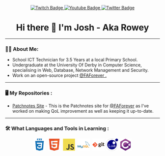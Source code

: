 <div id="badges" align="center">
    <a href="https://www.twitch.tv/mrrowey">
      <img src="https://img.shields.io/badge/Twitch-purple?style=for-the-badge&logo=twitch&logoColor=white" alt="Twitch Badge"/>
    </a>
    <a href="https://www.youtube.com/channel/UCXIoQ_KILaTNW9mb7toC6Mg">
      <img src="https://img.shields.io/badge/YouTube-red?style=for-the-badge&logo=youtube&logoColor=white" alt="Youtube Badge"/>
    </a>
    <a href="https://twitter.com/MrRowey">
      <img src="https://img.shields.io/badge/Twitter-blue?style=for-the-badge&logo=twitter&logoColor=white" alt="Twitter Badge"/>
    </a>
</div>
<h1 align="center">
  Hi there 👋 I'm Josh - Aka Rowey
</h1>

---

### 👨‍💻 About Me:
- School ICT Technician for 3.5 Years at a local Primary School.
- Undergraduate at the University Of Derby in Computer Science, specialising in Web, Database, Network Management and Security.
- Work on an open-source project [@FAForever .](https://github.com/FAForever)
  
---
### 🖥️ My Repositories :
- [Patchnotes Site](https://github.com/FAForever/patchnotes) - This is the Patchnotes site for [@FAForever](https://github.com/FAForever) as I've worked on  making QoL improvement as well as keeping it up-to-date.

---
### 🛠️ What Languages and Tools in Learning :

<div align="center">
  <img src="https://github.com/devicons/devicon/blob/master/icons/css3/css3-plain-wordmark.svg"  title="CSS3" alt="CSS" width="40" height="40"/>&nbsp;
  <img src="https://github.com/devicons/devicon/blob/master/icons/html5/html5-original.svg" title="HTML5" alt="HTML" width="40" height="40"/>&nbsp;
  <img src="https://github.com/devicons/devicon/blob/master/icons/javascript/javascript-original.svg" title="JavaScript" alt="JS" width="40" height="40"/>&nbsp;
  <img src="https://github.com/devicons/devicon/blob/master/icons/mysql/mysql-original-wordmark.svg" title="MySQL"  alt="MySQL" width="40" height="40"/>&nbsp;
  <img src="https://github.com/devicons/devicon/blob/master/icons/git/git-original-wordmark.svg" title="Git" **alt="Git" width="40" height="40"/>
  <img src="https://github.com/devicons/devicon/blob/master/icons/lua/lua-original.svg" title="Lua" **alt="Lua" width="40" height="40"/>
    <img src="https://github.com/devicons/devicon/blob/master/icons/csharp/csharp-original.svg" title="C#" **alt="Lua" width="40" height="40"/>
</div>
